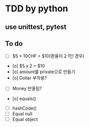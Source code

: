 # TDD by python

## use unittest, pytest

## To do

- [ ] $5 + 10CHF = $10(환율이 2:1인 경우)
- [o] $5 x 2 = $10
- [o] amount를 private으로 만들기
- [o] Dollar 부작용?
- [ ] Money 반올림?
- [o] equals()
- [ ] hashCode()
- [ ] Equal null
- [ ] Equal object
